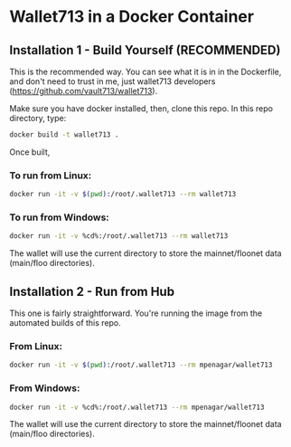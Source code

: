 # Wallet713 in a Docker Container

## Installation 1 - Build Yourself (RECOMMENDED)

This is the recommended way. You can see what it is in in the Dockerfile, and
don't need to trust in me, just wallet713 developers (https://github.com/vault713/wallet713).

Make sure you have docker installed, then, clone this repo. In this repo
directory, type:

```bash
docker build -t wallet713 .
```
Once built, 

### To run from Linux:
```bash
docker run -it -v $(pwd):/root/.wallet713 --rm wallet713
```

### To run from Windows:
```bash
docker run -it -v %cd%:/root/.wallet713 --rm wallet713
```

The wallet will use the current directory to store the mainnet/floonet data (main/floo directories).

## Installation 2 - Run from Hub
This one is fairly straightforward. You're running the image from the automated
builds of this repo.

### From Linux:

```bash
docker run -it -v $(pwd):/root/.wallet713 --rm mpenagar/wallet713
```

### From Windows:

```bash
docker run -it -v %cd%:/root/.wallet713 --rm mpenagar/wallet713
```

The wallet will use the current directory to store the mainnet/floonet data (main/floo directories).
